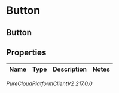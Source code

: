# Button

## Button

## Properties

|Name | Type | Description | Notes|
|------------ | ------------- | ------------- | -------------|



_PureCloudPlatformClientV2 217.0.0_
